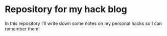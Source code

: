 # Repository for my hack blog
In this repository I'll write down some notes on my personal hacks so I can remember them! 


